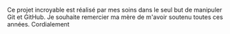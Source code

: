 Ce projet incroyable est réalisé par mes soins dans le seul but de manipuler Git et GitHub. Je souhaite remercier ma mère de m'avoir soutenu toutes ces années. Cordialement
